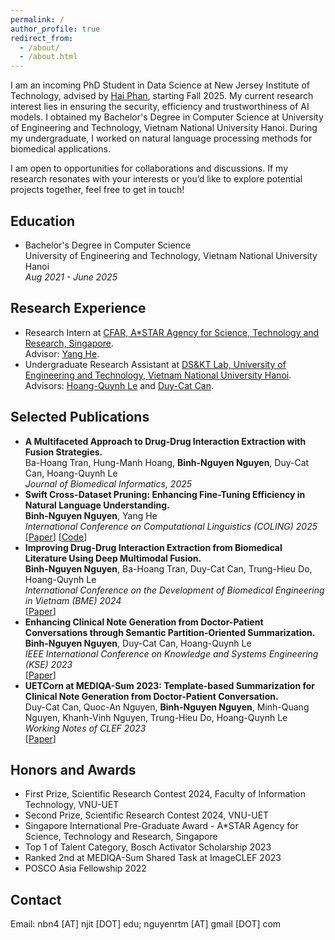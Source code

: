 ```yaml
---
permalink: /
author_profile: true
redirect_from: 
  - /about/
  - /about.html
---
```


I am an incoming PhD Student in Data Science at New Jersey Institute of Technology, advised by <a href="https://sites.google.com/site/ihaiphan/">Hai Phan</a>, starting Fall 2025. My current research interest lies in ensuring the security, efficiency and trustworthiness of AI models. I obtained my Bachelor's Degree in Computer Science at University of Engineering and Technology, Vietnam National University Hanoi. During my undergraduate, I worked on natural language processing methods for biomedical applications.

I am open to opportunities for collaborations and discussions. If my research resonates with your interests or you’d like to explore potential projects together, feel free to get in touch!

Education
-----
+ Bachelor's Degree in Computer Science <br>
University of Engineering and Technology, Vietnam National University Hanoi <br>
_Aug 2021 - June 2025_

Research Experience
-----
+ Research Intern at <a href="https://www.a-star.edu.sg/cfar">CFAR, A*STAR Agency for Science, Technology and Research, Singapore</a>. <br>
Advisor: <a href="https://he-y.github.io/">Yang He</a>.
+ Undergraduate Research Assistant at <a href="https://www.fit.uet.vnu.edu.vn/en/knowledge-technology-and-data-science-laboratory/">DS&KT Lab, University of Engineering and Technology, Vietnam National University Hanoi</a>. <br>
Advisors: <a href="https://scholar.google.com/citations?user=LBYOZ00AAAAJ">Hoang-Quynh Le</a> and <a href="https://scholar.google.com/citations?user=3mZclRIAAAAJ">Duy-Cat Can</a>.

Selected Publications
-----
+ **A Multifaceted Approach to Drug-Drug Interaction Extraction with Fusion Strategies.** <br>
Ba-Hoang Tran, Hung-Manh Hoang, **Binh-Nguyen Nguyen**, Duy-Cat Can, Hoang-Quynh Le <br>
_Journal of Biomedical Informatics, 2025_
+ **Swift Cross-Dataset Pruning: Enhancing Fine-Tuning Efficiency in Natural Language Understanding.** <br>
**Binh-Nguyen Nguyen**, Yang He <br>
_International Conference on Computational Linguistics (COLING) 2025_ <br>
[<a href="https://aclanthology.org/2025.coling-main.49/">Paper</a>] [<a href="https://github.com/he-y/NLP-Dataset-Pruning">Code</a>]
+ **Improving Drug-Drug Interaction Extraction from Biomedical Literature Using Deep Multimodal Fusion.** <br>
**Binh-Nguyen Nguyen**, Ba-Hoang Tran, Duy-Cat Can, Trung-Hieu Do, Hoang-Quynh Le <br>
_International Conference on the Development of Biomedical Engineering in Vietnam (BME) 2024_ <br>
[<a href="https://link.springer.com/chapter/10.1007/978-3-031-90194-2_36">Paper</a>]
+ **Enhancing Clinical Note Generation from Doctor-Patient Conversations through Semantic Partition-Oriented Summarization.** <br>
**Binh-Nguyen Nguyen**, Duy-Cat Can, Hoang-Quynh Le <br>
_IEEE International Conference on Knowledge and Systems Engineering (KSE) 2023_ <br>
[<a href="https://ieeexplore.ieee.org/document/10299512">Paper</a>]
+ **UETCorn at MEDIQA-Sum 2023: Template-based Summarization for Clinical Note Generation from Doctor-Patient Conversation.** <br>
Duy-Cat Can, Quoc-An Nguyen, **Binh-Nguyen Nguyen**, Minh-Quang Nguyen, Khanh-Vinh Nguyen, Trung-Hieu Do, Hoang-Quynh Le <br>
_Working Notes of CLEF 2023_ <br>
[<a href="https://ceur-ws.org/Vol-3497/paper-117.pdf">Paper</a>]

Honors and Awards
-----
+ First Prize, Scientific Research Contest 2024, Faculty of Information Technology, VNU-UET
+ Second Prize, Scientific Research Contest 2024, VNU-UET
+ Singapore International Pre-Graduate Award - A*STAR Agency for Science, Technology and Research, Singapore
+ Top 1 of Talent Category, Bosch Activator Scholarship 2023
+ Ranked 2nd at MEDIQA-Sum Shared Task at ImageCLEF 2023
+ POSCO Asia Fellowship 2022

Contact
-----
Email: nbn4 [AT] njit [DOT] edu; nguyenrtm [AT] gmail [DOT] com

<br>

<div style="width: 600px; margin-left: 0; padding: 0;">
  <script type='text/javascript' id='clustrmaps' src='//cdn.clustrmaps.com/map_v2.js?cl=ffffff&w=a&t=n&d=5aISkaAUAU9CnH3uLhrAhX-iQ6Qszop2TQtI7i7wAj4'></script>
</div>
